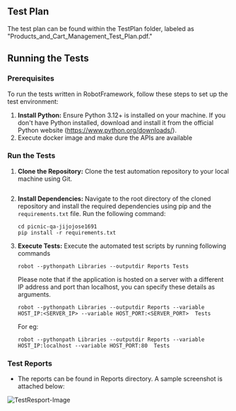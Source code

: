 ## Test Plan

The test plan can be found within the TestPlan folder, labeled as "Products_and_Cart_Management_Test_Plan.pdf."


## Running the Tests

### Prerequisites

To run the tests written in RobotFramework, follow these steps to set up the test environment:

1. **Install Python:**
   Ensure Python 3.12+ is installed on your machine. If you don't have Python installed, download and install it from the official Python website (https://www.python.org/downloads/).
2. Execute docker image and make dure the APIs are available

### Run the Tests

1. **Clone the Repository:**
   Clone the test automation repository to your local machine using Git. 
   ```

2. **Install Dependencies:**
   Navigate to the root directory of the cloned repository and install the required dependencies using pip and the `requirements.txt` file. Run the following command:
   ```
   cd picnic-qa-jijojose1691
   pip install -r requirements.txt
   ```

3. **Execute Tests:**
   Execute the automated test scripts by running following commands
   ```
   robot --pythonpath Libraries --outputdir Reports Tests

   ```
   Please note that if the application is hosted on a server with a different IP address and port than localhost, you can specify these details as arguments.
   ```
   robot --pythonpath Libraries --outputdir Reports --variable HOST_IP:<SERVER_IP> --variable HOST_PORT:<SERVER_PORT>  Tests
   
   ```
   For eg:
   ```
   robot --pythonpath Libraries --outputdir Reports --variable HOST_IP:localhost --variable HOST_PORT:80  Tests
   
   ```

### Test Reports

* The reports can be found in Reports directory. A sample screenshot is attached below:

![TestResport-Image](/screenshots/test_report.png "test-report")
